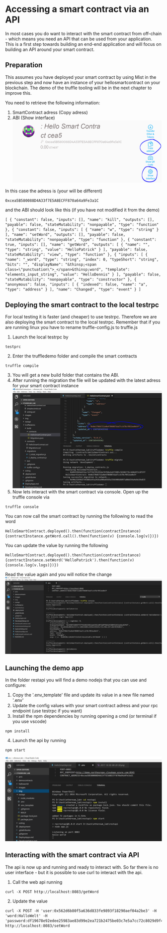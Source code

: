 # Accessing a smart contract via an API

In most cases you do want to interact with the smart contract from off-chain - which means you need an API that can be used from your application. This is a first step towards building an end-end application and will focus on building an API around your smart contract.

## Preparation
This assumes you have deployed your smart contract by using Mist in the previous step and now have an instance of your hellosmartcontract on your blockchain. The demo of the truffle tooling will be in the next chapter to improve this.

You need to retrieve the following information:

1. SmartContract adress (Copy adress)
2. ABI (Show interface)
![](/img/2017-10-05-08-01-55.png)

In this case the adress is (your will be different)
~~~
0xcea5B580088D4A33f7E5A8ECFF870a64a9Fe3a1C
~~~

and the ABI should look like this (if you have not modified it from the demo)
```
[ { "constant": false, "inputs": [], "name": "kill", "outputs": [], "payable": false, "stateMutability": "nonpayable", "type": "function" }, { "constant": false, "inputs": [ { "name": "w", "type": "string" } ], "name": "setWord", "outputs": [], "payable": false, "stateMutability": "nonpayable", "type": "function" }, { "constant": true, "inputs": [], "name": "getWord", "outputs": [ { "name": "", "type": "string", "value": "HelloPatrick" } ], "payable": false, "stateMutability": "view", "type": "function" }, { "inputs": [ { "name": "_word", "type": "string", "index": 0, "typeShort": "string", "bits": "", "displayName": "&thinsp;<span class=\"punctuation\">_</span>&thinsp;word", "template": "elements_input_string", "value": "HelloDennis" } ], "payable": false, "stateMutability": "nonpayable", "type": "constructor" }, { "anonymous": false, "inputs": [ { "indexed": false, "name": "a", "type": "address" } ], "name": "Changed", "type": "event" } ]
```

## Deploying the smart contract to the local testrpc

For local testing it is faster (and cheaper) to use testrpc. Therefore we are also deploying the smart contract to the local testrpc. Remember that if you are running linux you have to rename truffle-config.js to truffle.js

1. Launch the local testrpc by
~~~
testprc
~~~
2. Enter the truffledemo folder and compile the smart contracts
~~~
truffle compile
~~~
3. You will get a new build folder that contains the ABI.
4. After running the migration the file will be updated with the latest adress for your smart contract instance
![](/img/2017-10-05-08-38-29.png)
5. Now lets interact with the smart contract via console. Open up the truffle console via
~~~
truffle console
~~~

You can now call the smart contract by running the following to read the word 
~~~
HelloSmartContract.deployed().then(function(contractInstance) {contractInstance.getWord.call().then(function(v) {console.log(v)})})
~~~

You can update the value by running the following 
~~~
HelloSmartContract.deployed().then(function(contractInstance) {contractInstance.setWord('HelloPatrick').then(function(v) {console.log(v.logs)})})
~~~

Read the value again and you will notice the change
![](/img/2017-10-05-08-50-02.png)

## Launching the demo app

In the folder restapi you will find a demo nodejs that you can use and configure:
1. Copy the '.env_template' file and update its value in a new file named '.env'
2. Update the config values with your smart contract adress and your rpc endpoint (use testrpc if you want)
3. Install the npm dependencies by running opening a cmd (or terminal if you use vscode)
~~~
npm install
~~~
4. Launch the api by running 
~~~
npm start
~~~
![](/img/2017-10-05-08-27-49.png)


## Interacting with the smart contract via API

The api is now up and running and ready to interact with. So far there is no user interface - but it is possible to use curl to interact with the api.

1. Call the web api running
~~~
curl -X POST http://localhost:8083/getWord
~~~

2. Update the value
~~~
curl -X POST -H 'user:0x562d6b80f5a636d833fe9893f18290aef04a2be3' -H 'word:HalloWelt' -H 'password:df19678e92edee25983ae83d99e2ea721b2475be03c7e5a7cc72c8029d9f4e3b' http://localhost:8083/setWord
~~~
